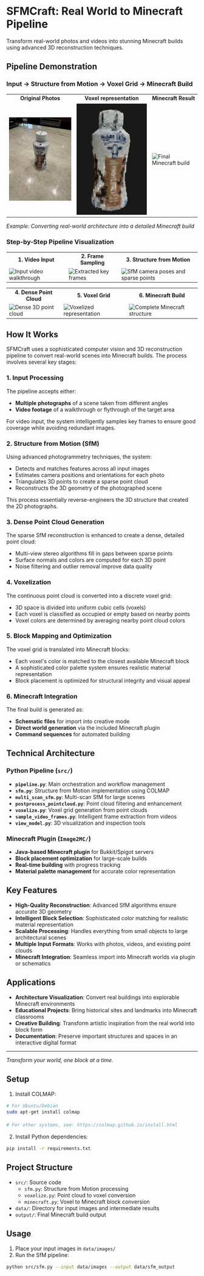 # SFMCraft: Real World to Minecraft Pipeline

Transform real-world photos and videos into stunning Minecraft builds using advanced 3D reconstruction techniques.

## Pipeline Demonstration

### Input → Structure from Motion → Voxel Grid → Minecraft Build

<table>
<tr>
<td align="center"><strong>Original Photos</strong></td>
<td align="center"><strong>Voxel representation</strong></td>
<td align="center"><strong>Minecraft Result</strong></td>
</tr>
<tr>
<td><img src="examples/fairlife/original.jpg" width="250" alt="Original photo"></td>
<td><img src="examples/fairlife/voxel.png" width="250" alt="Voxel representation"></td>
<td><img src="examples/minecraft_build.png" width="250" alt="Final Minecraft build"></td>
</tr>
</table>

*Example: Converting real-world architecture into a detailed Minecraft build*

### Step-by-Step Pipeline Visualization

<table>
<tr>
<td align="center"><strong>1. Video Input</strong></td>
<td align="center"><strong>2. Frame Sampling</strong></td>
<td align="center"><strong>3. Structure from Motion</strong></td>
</tr>
<tr>
<td><img src="examples/input_video.gif" width="200" alt="Input video walkthrough"></td>
<td><img src="examples/sampled_frames.jpg" width="200" alt="Extracted key frames"></td>
<td><img src="examples/sfm_reconstruction.png" width="200" alt="SfM camera poses and sparse points"></td>
</tr>
</table>

<table>
<tr>
<td align="center"><strong>4. Dense Point Cloud</strong></td>
<td align="center"><strong>5. Voxel Grid</strong></td>
<td align="center"><strong>6. Minecraft Build</strong></td>
</tr>
<tr>
<td><img src="examples/dense_pointcloud.png" width="200" alt="Dense 3D point cloud"></td>
<td><img src="examples/voxel_grid.png" width="200" alt="Voxelized representation"></td>
<td><img src="examples/final_build.png" width="200" alt="Complete Minecraft structure"></td>
</tr>
</table>

## How It Works

SFMCraft uses a sophisticated computer vision and 3D reconstruction pipeline to convert real-world scenes into Minecraft builds. The process involves several key stages:

### 1. Input Processing
The pipeline accepts either:
- **Multiple photographs** of a scene taken from different angles
- **Video footage** of a walkthrough or flythrough of the target area

For video input, the system intelligently samples key frames to ensure good coverage while avoiding redundant images.

### 2. Structure from Motion (SfM)
Using advanced photogrammetry techniques, the system:
- Detects and matches features across all input images
- Estimates camera positions and orientations for each photo
- Triangulates 3D points to create a sparse point cloud
- Reconstructs the 3D geometry of the photographed scene

This process essentially reverse-engineers the 3D structure that created the 2D photographs.

### 3. Dense Point Cloud Generation
The sparse SfM reconstruction is enhanced to create a dense, detailed point cloud:
- Multi-view stereo algorithms fill in gaps between sparse points
- Surface normals and colors are computed for each 3D point
- Noise filtering and outlier removal improve data quality

### 4. Voxelization
The continuous point cloud is converted into a discrete voxel grid:
- 3D space is divided into uniform cubic cells (voxels)
- Each voxel is classified as occupied or empty based on nearby points
- Voxel colors are determined by averaging nearby point cloud colors

### 5. Block Mapping and Optimization
The voxel grid is translated into Minecraft blocks:
- Each voxel's color is matched to the closest available Minecraft block
- A sophisticated color palette system ensures realistic material representation
- Block placement is optimized for structural integrity and visual appeal

### 6. Minecraft Integration
The final build is generated as:
- **Schematic files** for import into creative mode
- **Direct world generation** via the included Minecraft plugin
- **Command sequences** for automated building

## Technical Architecture

### Python Pipeline (`src/`)
- **`pipeline.py`**: Main orchestration and workflow management
- **`sfm.py`**: Structure from Motion implementation using COLMAP
- **`multi_scan_sfm.py`**: Multi-scan SfM for large scenes
- **`postprocess_pointcloud.py`**: Point cloud filtering and enhancement
- **`voxelize.py`**: Voxel grid generation from point clouds
- **`sample_video_frames.py`**: Intelligent frame extraction from videos
- **`view_model.py`**: 3D visualization and inspection tools

### Minecraft Plugin (`Image2MC/`)
- **Java-based Minecraft plugin** for Bukkit/Spigot servers
- **Block placement optimization** for large-scale builds
- **Real-time building** with progress tracking
- **Material palette management** for accurate color representation

## Key Features

- **High-Quality Reconstruction**: Advanced SfM algorithms ensure accurate 3D geometry
- **Intelligent Block Selection**: Sophisticated color matching for realistic material representation
- **Scalable Processing**: Handles everything from small objects to large architectural scenes
- **Multiple Input Formats**: Works with photos, videos, and existing point clouds
- **Minecraft Integration**: Seamless import into Minecraft worlds via plugin or schematics

## Applications

- **Architecture Visualization**: Convert real buildings into explorable Minecraft environments
- **Educational Projects**: Bring historical sites and landmarks into Minecraft classrooms
- **Creative Building**: Transform artistic inspiration from the real world into block form
- **Documentation**: Preserve important structures and spaces in an interactive digital format

---

*Transform your world, one block at a time.*

## Setup

1. Install COLMAP:
```bash
# For Ubuntu/Debian
sudo apt-get install colmap

# For other systems, see: https://colmap.github.io/install.html
```

2. Install Python dependencies:
```bash
pip install -r requirements.txt
```

## Project Structure
- `src/`: Source code
  - `sfm.py`: Structure from Motion processing
  - `voxelize.py`: Point cloud to voxel conversion
  - `minecraft.py`: Voxel to Minecraft block conversion
- `data/`: Directory for input images and intermediate results
- `output/`: Final Minecraft build output

## Usage
1. Place your input images in `data/images/`
2. Run the SfM pipeline:
```bash
python src/sfm.py --input data/images --output data/sfm_output
```

